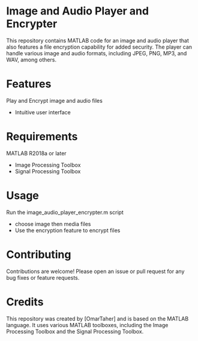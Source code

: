# Image and Audio Player and Encrypter
This repository contains MATLAB code for an image and audio player that also features a file encryption capability for added security. The player can handle various image and audio formats, including JPEG, PNG, MP3, and WAV, among others.

# Features
Play and Encrypt image and audio files
- Intuitive user interface
# Requirements
MATLAB R2018a or later
- Image Processing Toolbox
- Signal Processing Toolbox
# Usage
Run the image_audio_player_encrypter.m script
- choose image then media files
- Use the encryption feature to encrypt files
# Contributing
Contributions are welcome! Please open an issue or pull request for any bug fixes or feature requests.
# Credits
This repository was created by [OmarTaher] and is based on the MATLAB language. It uses various MATLAB toolboxes, including the Image Processing Toolbox and the Signal Processing Toolbox.
